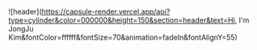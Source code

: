 ![header](https://capsule-render.vercel.app/api?type=cylinder&color=000000&height=150&section=header&text=Hi, I'm JongJu Kim&fontColor=ffffff&fontSize=70&animation=fadeIn&fontAlignY=55)
